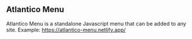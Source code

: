 ## Atlantico Menu

Atlantico Menu is a standalone Javascript menu that can be added to any site.
Example: <https://atlantico-menu.netlify.app/>
